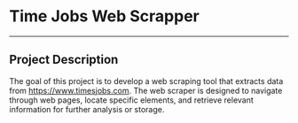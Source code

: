 # Time Jobs Web Scrapper 
---
## Project Description
The goal of this project is to develop a web scraping tool that extracts data from https://www.timesjobs.com. The web scraper is designed to navigate through web pages, locate specific elements, and retrieve relevant information for further analysis or storage.
